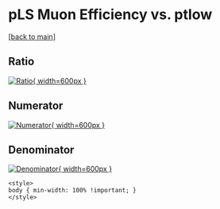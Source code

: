 # pLS Muon Efficiency vs. ptlow

[[back to main](./)]



## Ratio

[![Ratio](../mtv/var/pLS_13_eff_ptlow.png){ width=600px }](../mtv/var/pLS_13_eff_ptlow.pdf)

## Numerator

[![Numerator](../mtv/num/pLS_13_eff_ptlow_num0.png){ width=600px }](../mtv/num/pLS_13_eff_ptlow_num0.pdf)

## Denominator

[![Denominator](../mtv/den/pLS_13_eff_ptlow_den.png){ width=600px }](../mtv/den/pLS_13_eff_ptlow_den.pdf)


``` {=html}
<style>
body { min-width: 100% !important; }
</style>
```
